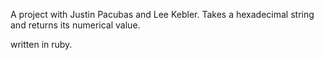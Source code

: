 A project with Justin Pacubas and Lee Kebler. Takes a hexadecimal string and returns its numerical value.

written in ruby.
